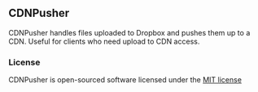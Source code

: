 ## CDNPusher
CDNPusher handles files uploaded to Dropbox and pushes them up to a CDN. Useful for clients who need upload to CDN access.

### License
CDNPusher is open-sourced software licensed under the [MIT license](http://opensource.org/licenses/MIT)
